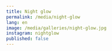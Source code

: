 ```yaml
---
title: Night glow
permalink: /media/night-glow
lang: en
image: /media/galleries/night-glow.jpg
instagram: nightglow
published: false
---
```


